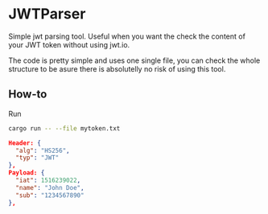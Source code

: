 # JWTParser

Simple jwt parsing tool. Useful when you want the check the content of your
JWT token without using jwt.io.

The code is pretty simple and uses one single file, you can check the whole structure
to be asure there is absolutelly no risk of using this tool.

## How-to

Run

```bash
cargo run -- --file mytoken.txt
```

```json
Header: {
  "alg": "HS256",
  "typ": "JWT"
},
Payload: {
  "iat": 1516239022,
  "name": "John Doe",
  "sub": "1234567890"
},
```
